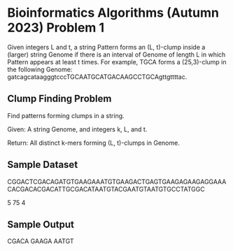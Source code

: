# Bioinformatics Algorithms (Autumn 2023) Problem 1

Given integers L and t, a string Pattern forms an (L, t)-clump inside a (larger) string Genome if there is an interval of Genome of length L in which Pattern appears at least t times. For example, TGCA forms a (25,3)-clump in the following Genome: gatcagcataagggtcccTGCAATGCATGACAAGCCTGCAgttgttttac.


## Clump Finding Problem

Find patterns forming clumps in a string.

Given: A string Genome, and integers k, L, and t.

Return: All distinct k-mers forming (L, t)-clumps in Genome.


## Sample Dataset

CGGACTCGACAGATGTGAAGAAATGTGAAGACTGAGTGAAGAGAAGAGGAAACACGACACGACATTGCGACATAATGTACGAATGTAATGTGCCTATGGC

5 75 4


## Sample Output

CGACA GAAGA AATGT